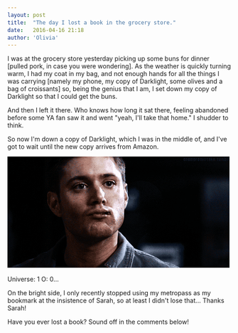 ```yaml
---
layout: post
title:  "The day I lost a book in the grocery store."
date:   2016-04-16 21:18
author: 'Olivia'
---
```

I was at the grocery store yesterday picking up some buns for dinner [pulled pork, in case you were wondering]. As the weather is quickly turning warm, I had my coat in my bag, and not enough hands for all the things I was carrying [namely my phone, my copy of Darklight, some olives and a bag of croissants] so, being the genius that I am, I set down my copy of Darklight so that I could get the buns.

<!--more-->

And then I left it there. Who knows how long it sat there, feeling abandoned before some YA fan saw it and went "yeah, I'll take that home." I shudder to think.

So now I'm down a copy of Darklight, which I was in the middle of, and I've got to wait until the new copy arrives from Amazon.

![deadinside](\assets\gifs\Deanblankstare.gif)

Universe: 1
O: 0...

On the bright side, I only recently stopped using my metropass as my bookmark at the insistence of Sarah, so at least I didn't lose that... Thanks Sarah!

Have you ever lost a book? Sound off in the comments below!
